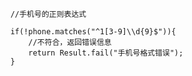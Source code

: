         //手机号的正则表达式

        if(!phone.matches("^1[3-9]\\d{9}$")){
            //不符合，返回错误信息
            return Result.fail("手机号格式错误");
        }